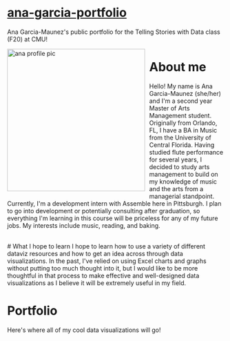 # [ana-garcia-portfolio](https://anagm17.github.io/ana-garcia-portfolio/)
Ana Garcia-Maunez's public portfolio for the Telling Stories with Data class (F20) at CMU!

<img src="https://i.imgur.com/cNyK1Fp.jpg?1" width="320" height="330"
   alt="ana profile pic"
   style="float: left; margin-right: 10px; margin-bottom: 10px" />

# About me

<p>
Hello! My name is Ana Garcia-Maunez (she/her) and I'm a second year Master of Arts Management student. Originally from Orlando, FL, I have a BA in Music from the University of Central Florida. Having studied flute performance for several years, I decided to study arts management to build on my knowledge of music and the arts from a managerial standpoint. Currently, I'm a development intern with Assemble here in Pittsburgh. I plan to go into development or potentially consulting after graduation, so everything I'm learning in this course will be priceless for any of my future jobs. My interests include music, reading, and baking.
</p>

<br>
# What I hope to learn 
I hope to learn how to use a variety of different dataviz resources and how to get an idea across through data visualizations. In the past, I've relied on using Excel charts and graphs without putting too much thought into it, but I would like to be more thoughtful in that process to make effective and well-designed data visualizations as I believe it will be extremely useful in my field.


# Portfolio 
Here's where all of my cool data visualizations will go! 
